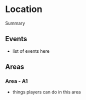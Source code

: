# Location

Summary

## Events

- list of events here

## Areas
### Area - A1

- things players can do in this area

